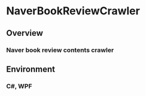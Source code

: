 # NaverBookReviewCrawler

## Overview
### Naver book review contents crawler

## Environment
### C#, WPF
